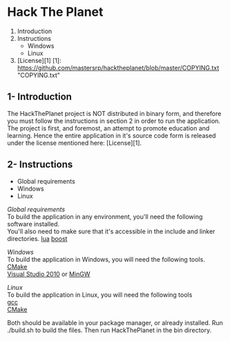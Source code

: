 Hack The Planet
===============
1. Introduction
2. Instructions
	* Windows
	* Linux
3. [License][1]
[1]: https://github.com/mastersrp/hacktheplanet/blob/master/COPYING.txt "COPYING.txt"

1- Introduction
---------------
The HackThePlanet project is NOT distributed in binary form, and therefore you must follow the instructions in section 2 in order to run the application.
The project is first, and foremost, an attempt to promote education and learning. Hence the entire application in it's source code form is released under the license mentioned here: [License][1].

2- Instructions
---------------
* Global requirements
* Windows
* Linux

*Global requirements*  
To build the application in any environment, you'll need the following software installed.  
You'll also need to make sure that it's accessible in the include and linker directories.
[lua][]
[boost][]
  
*Windows*  
To build the application in Windows, you will need the following tools.  
[CMake][]  
[Visual Studio 2010][] or [MinGW][]  
  
*Linux*  
To build the application in Linux, you will need the following tools  
[gcc][]  
[CMake][]  
  
Both should be available in your package manager, or already installed.
Run ./build.sh to build the files.
Then run HackThePlanet in the bin directory.

[CMake]: www.cmake.org "CMake"
[gcc]: gcc.gnu.org "GCC"
[Visual Studio 2010]: www.microsoft.com/visualstudio/ "Visual Studio 2010"
[MinGW]: www.mingw.org "MinGW"
[lua]: www.lua.org "Lua"
[boost]: www.boost.org "Boost"
